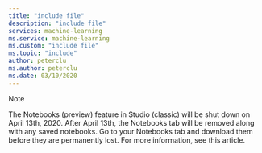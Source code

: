 ```yaml
---
title: "include file"
description: "include file"
services: machine-learning
ms.service: machine-learning
ms.custom: "include file"
ms.topic: "include"
author: peterclu
ms.author: peterclu
ms.date: 03/10/2020
---
```


> [!NOTE]
> The Notebooks (preview) feature in Studio (classic) will be shut down on April 13th, 2020. After April 13th, the Notebooks tab will be removed along with any saved notebooks. Go to your Notebooks tab and download them before they are permanently lost. For more information, see this article.
      